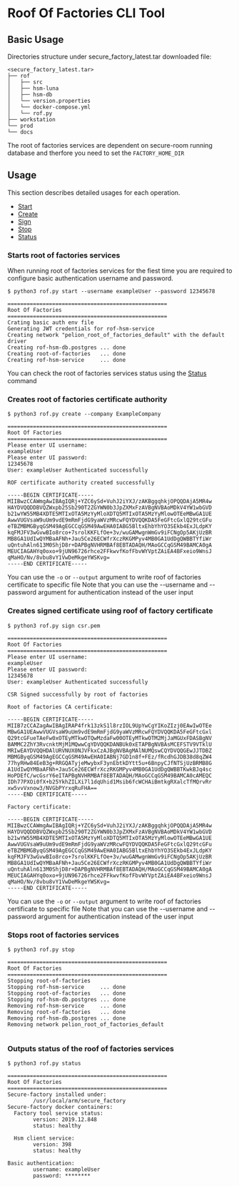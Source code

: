 Roof Of Factories CLI Tool
======================================================

## Basic Usage
Directories structure under secure_factory_latest.tar downloaded file:

```
<secure_factory_latest.tar>
├── rof
│   ├── src
│   ├── hsm-luna
│   ├── hsm-db
│   └── version.properties
│   └── docker-compose.yml
│   └── rof.py
├── workstation
└── prod
└── docs
```

The root of factories services are dependent on secure-room running database and therfore you need to set the `FACTORY_HOME_DIR`

## Usage

This section describes detailed usages for each operation.
* [Start](#Starts-root-of-factories-services)
* [Create](#Creates-root-of-factories-certificate-authority)
* [Sign](#Creates-signed-certificate-using-roof-of-factory-certificate)
* [Stop](#Stops-root-of-factories-services)
* [Status](#Outputs-status-of-the-roof-of-factories-services)



### Starts root of factories services

When running root of factories services for the fiest time you are required to configure basic authentication username and password.


```
$ python3 rof.py start --username exampleUser --password 12345678

==================================================
Root Of Factories
==================================================
Crating basic auth env file
Generating JWT credentials for rof-hsm-service
Creating network "pelion_root_of_factories_default" with the default driver
Creating rof-hsm-db.postgres ... done
Creating root-of-factories   ... done
Creating rof-hsm-service     ... done

```
 You can check the root of factories services status using the [Status](#Outputs-status-of-the-roof-of-factories-services) command



###  Creates root of factories certificate authority

```
$ python3 rof.py create --company ExampleCompany

==================================================
Root Of Factories
==================================================
Please enter UI username:
exampleUser
Please enter UI password:
12345678
User: exampleUser Authenticated successfully

ROF certificate authority created successfully

-----BEGIN CERTIFICATE-----
MIIBwzCCAWmgAwIBAgIQRj+YZC6ySd+VuhJ2iYXJ/zAKBggqhkjOPQQDAjA5MR4w
HAYDVQQDDBVQZWxpb25Sb290T2ZGYWN0b3JpZXMxFzAVBgNVBAoMDkV4YW1wbGVD
b21wYW55MB4XDTE5MTIxOTA5MzYyMloXDTQ5MTIxOTA5MzYyMlowOTEeMBwGA1UE
AwwVUGVsaW9uUm9vdE9mRmFjdG9yaWVzMRcwFQYDVQQKDA5FeGFtcGxlQ29tcGFu
eTBZMBMGByqGSM49AgEGCCqGSM49AwEHA0IABG5BltxEhbYhYO3SEkb4ExJLdpKY
kqFMJFV3wGvwBIo8rco+7srolKKFLfOe+3v/wuGAMwgnWmGv9iFCNgOp5AKjUzBR
MB8GA1UdIwQYMBaAFNh+Jau5Ce26ECWfrXczRKGMPyv4MB0GA1UdDgQWBBTYfiWr
uQntuhAln613M0ShjD8r+DAPBgNVHRMBAf8EBTADAQH/MAoGCCqGSM49BAMCA0gA
MEUCIAGAHYq0oxo+9jUN96726rhce2FFkwvfKofFbvWYVptZAiEA4BFxeio9WnsJ
qMaHO/Nv/8vbu8vY1VwDeMkgeYWSKvg=
-----END CERTIFICATE-----

```

You can use the `-o` or `--output` argument to write roof of factories certificate to specific file
Note that you can use the --username and --password argument for authentication instead of the user input


### Creates signed certificate using roof of factory certificate


```
$ python3 rof.py sign csr.pem

==================================================
Root Of Factories
==================================================
Please enter UI username:
exampleUser
Please enter UI password:
12345678
User: exampleUser Authenticated successfully

CSR Signed successfully by root of factories

Root of factories CA certificate:

-----BEGIN CERTIFICATE-----
MIIB7zCCAZagAwIBAgIRAP4frk13zkS1l8rzIOL9UpYwCgYIKoZIzj0EAwIwOTEe
MBwGA1UEAwwVUGVsaW9uUm9vdE9mRmFjdG9yaWVzMRcwFQYDVQQKDA5FeGFtcGxl
Q29tcGFueTAeFw0xOTEyMTkwOTQwMzdaFw00OTEyMTkwOTM2MjJaMGUxFDASBgNV
BAMMC2ZhY3RvcnktMjM1MQwwCgYDVQQKDANBUk0xETAPBgNVBAsMCEFSTV9VTklU
MRIwEAYDVQQHDAlURVNUX0NJVFkxCzAJBgNVBAgMAlNUMQswCQYDVQQGEwJJTDBZ
MBMGByqGSM49AgEGCCqGSM49AwEHA0IABNj7GD1n8f+FEz/fRcdhGJDB38d8qZW4
77hyRHw84EeB3g+RRGQATyjeMwybxF3ynEbtkDYtt5u+6BnpyCJfNTSjUzBRMB8G
A1UdIwQYMBaAFNh+Jau5Ce26ECWfrXczRKGMPyv4MB0GA1UdDgQWBBTKwkBJq4sc
HoPDEfC/wcGsrY6eITAPBgNVHRMBAf8EBTADAQH/MAoGCCqGSM49BAMCA0cAMEQC
IDh77PXOi0fX+b25YkhZILXi7l1dqUhid1Msib6fcWCHAiBmtkgRXalcTfMQrvRr
xw5vvVxnow3/NVGbPYrxqRuFHA==
-----END CERTIFICATE-----

Factory certificate:

-----BEGIN CERTIFICATE-----
MIIBwzCCAWmgAwIBAgIQRj+YZC6ySd+VuhJ2iYXJ/zAKBggqhkjOPQQDAjA5MR4w
HAYDVQQDDBVQZWxpb25Sb290T2ZGYWN0b3JpZXMxFzAVBgNVBAoMDkV4YW1wbGVD
b21wYW55MB4XDTE5MTIxOTA5MzYyMloXDTQ5MTIxOTA5MzYyMlowOTEeMBwGA1UE
AwwVUGVsaW9uUm9vdE9mRmFjdG9yaWVzMRcwFQYDVQQKDA5FeGFtcGxlQ29tcGFu
eTBZMBMGByqGSM49AgEGCCqGSM49AwEHA0IABG5BltxEhbYhYO3SEkb4ExJLdpKY
kqFMJFV3wGvwBIo8rco+7srolKKFLfOe+3v/wuGAMwgnWmGv9iFCNgOp5AKjUzBR
MB8GA1UdIwQYMBaAFNh+Jau5Ce26ECWfrXczRKGMPyv4MB0GA1UdDgQWBBTYfiWr
uQntuhAln613M0ShjD8r+DAPBgNVHRMBAf8EBTADAQH/MAoGCCqGSM49BAMCA0gA
MEUCIAGAHYq0oxo+9jUN96726rhce2FFkwvfKofFbvWYVptZAiEA4BFxeio9WnsJ
qMaHO/Nv/8vbu8vY1VwDeMkgeYWSKvg=
-----END CERTIFICATE-----

```

You can use the `-o` or `--output` argument to write roof of factories certificate to specific file
Note that you can use the --username and --password argument for authentication instead of the user input



### Stops root of factories services


```
$ python3 rof.py stop

==================================================
Root Of Factories
==================================================
Stopping root-of-factories
Stopping rof-hsm-service     ... done
Stopping root-of-factories   ... done
Stopping rof-hsm-db.postgres ... done
Removing rof-hsm-service     ... done
Removing root-of-factories   ... done
Removing rof-hsm-db.postgres ... done
Removing network pelion_root_of_factories_default


```



### Outputs status of the roof of factories services

```
$ python3 rof.py status

==================================================
Root Of Factories
==================================================
Secure-factory installed under:
        /usr/local/arm/secure_factory
Secure-factory docker containers:
  Factory tool service status:
        version: 2019.12.848
        status: healthy

  Hsm client service:
        version: 398
        status: healthy

Basic authentication:
        username: exampleUser
        password: ********

```
